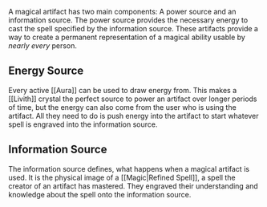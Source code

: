 A magical artifact has two main components: A power source and an information source. The power source provides the necessary energy to cast the spell specified by the information source. These artifacts provide a way to create a permanent representation of a magical ability usable by *nearly every* person.
## Energy Source
Every active [[Aura]] can be used to draw energy from. This makes a [[Livith]] crystal the perfect source to power an artifact over longer periods of time, but the energy can also come from the user who is using the artifact. All they need to do is push energy into the artifact to start whatever spell is engraved into the information source. 
## Information Source
The information source defines, what happens when a magical artifact is used. It is the physical image of a [[Magic|Refined Spell]], a spell the creator of an artifact has mastered. They engraved their understanding and knowledge about the spell onto the information source. 